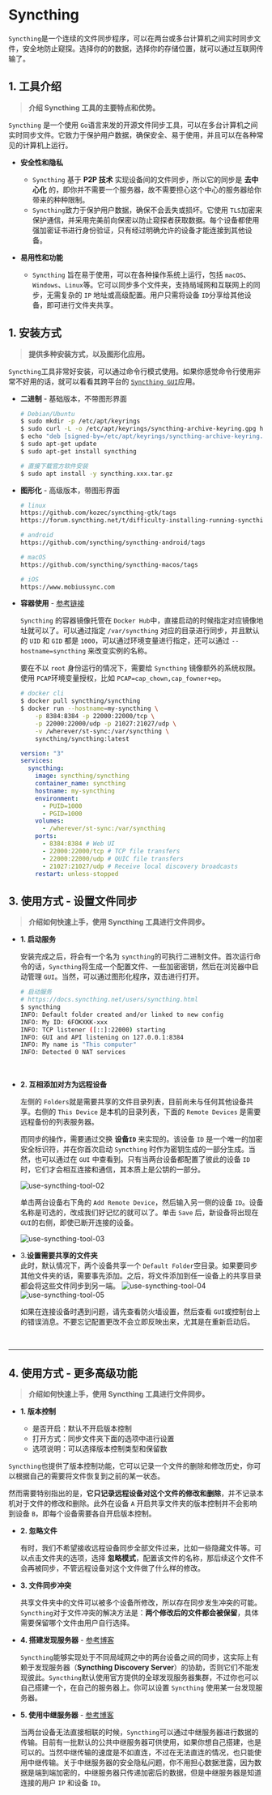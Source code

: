 # Syncthing

​`Syncthing`​ 是一个连续的文件同步程序，可以在两台或多台计算机之间实时同步文件，安全地防止窥探。选择你的的数据，选择你的存储位置，就可以通过互联网传输了。

## 1. 工具介绍

> **介绍 Syncthing 工具的主要特点和优势。**

​`Syncthing`​ 是一个使用 `Go`​ 语言来发的开源文件同步工具，可以在多台计算机之间实时同步文件。它致力于保护用户数据，确保安全、易于使用，并且可以在各种常见的计算机上运行。

- **安全性和隐私**

  - ​`Syncthing`​ 基于 **P2P 技术** 实现设备间的文件同步，所以它的同步是 **去中心化** 的，即你并不需要一个服务器，故不需要担心这个中心的服务器给你带来的种种限制。
  - ​`Syncthing`​ 致力于保护用户数据，确保不会丢失或损坏。它使用 `TLS`​ 加密来保护通信，并采用完美前向保密以防止窥探者获取数据。每个设备都使用强加密证书进行身份验证，只有经过明确允许的设备才能连接到其他设备。
- **易用性和功能**

  - ​`Syncthing`​ 旨在易于使用，可以在各种操作系统上运行，包括 `macOS`​、`Windows`​、`Linux`​ 等。它可以同步多个文件夹，支持局域网和互联网上的同步，无需复杂的 `IP`​ 地址或高级配置。用户只需将设备 `ID`​ 分享给其他设备，即可进行文件夹共享。

## 1. 安装方式

> **提供多种安装方式，以及图形化应用。**

​`Syncthing`​ 工具非常好安装，可以通过命令行模式使用。如果你感觉命令行使用非常不好用的话，就可以看看其跨平台的 [`Syncthing GUI`](https://github.com/kozec/syncthing-gtk)​ 应用。

- **二进制** - 基础版本，不带图形界面

  ```bash
  # Debian/Ubuntu
  $ sudo mkdir -p /etc/apt/keyrings
  $ sudo curl -L -o /etc/apt/keyrings/syncthing-archive-keyring.gpg https://syncthing.net/release-key.gpg
  $ echo "deb [signed-by=/etc/apt/keyrings/syncthing-archive-keyring.gpg] https://apt.syncthing.net/ syncthing stable" | sudo tee /etc/apt/sources.list.d/syncthing.list
  $ sudo apt-get update
  $ sudo apt-get install syncthing

  # 直接下载官方软件安装
  $ sudo apt install -y syncthing.xxx.tar.gz
  ```

- **图形化** - 高级版本，带图形界面

  ```bash
  # linux
  https://github.com/kozec/syncthing-gtk/tags
  https://forum.syncthing.net/t/difficulty-installing-running-syncthing-v-11-5-on-ubuntu-14-04/2761/5

  # android
  https://github.com/syncthing/syncthing-android/tags

  # macOS
  https://github.com/syncthing/syncthing-macos/tags

  # iOS
  https://www.mobiussync.com
  ```

- **容器使用** - [参考链接](https://github.com/syncthing/syncthing/blob/main/README-Docker.md)

  ​`Syncthing`​ 的容器镜像托管在 `Docker Hub`​ 中，直接启动的时候指定对应镜像地址就可以了。可以通过指定 `/var/syncthing`​ 对应的目录进行同步，并且默认的 `UID`​ 和 `GID`​ 都是 `1000`​，可以通过环境变量进行指定，还可以通过 `--hostname=syncthing`​ 来改变实例的名称。

  要在不以 `root`​ 身份运行的情况下，需要给 `Syncthing`​ 镜像额外的系统权限。使用 `PCAP`​ 环境变量授权，比如 `PCAP=cap_chown,cap_fowner+ep`​。

  ```bash
  # docker cli
  $ docker pull syncthing/syncthing
  $ docker run --hostname=my-syncthing \
      -p 8384:8384 -p 22000:22000/tcp \
      -p 22000:22000/udp -p 21027:21027/udp \
      -v /wherever/st-sync:/var/syncthing \
      syncthing/syncthing:latest
  ```

  ```yaml
  version: "3"
  services:
    syncthing:
      image: syncthing/syncthing
      container_name: syncthing
      hostname: my-syncthing
      environment:
        - PUID=1000
        - PGID=1000
      volumes:
        - /wherever/st-sync:/var/syncthing
      ports:
        - 8384:8384 # Web UI
        - 22000:22000/tcp # TCP file transfers
        - 22000:22000/udp # QUIC file transfers
        - 21027:21027/udp # Receive local discovery broadcasts
      restart: unless-stopped
  ```

## 3. 使用方式 - 设置文件同步

> **介绍如何快速上手，使用 Syncthing 工具进行文件同步。**

- **1. 启动服务**

  安装完成之后，将会有一个名为 `syncthing`​ 的可执行二进制文件。首次运行命令的话，`Syncthing`​ 将生成一个配置文件、一些加密密钥，然后在浏览器中启动管理 `GUI`​。当然，可以通过图形化程序，双击进行打开。

  ```bash
  # 启动服务
  # https://docs.syncthing.net/users/syncthing.html
  $ syncthing
  INFO: Default folder created and/or linked to new config
  INFO: My ID: 6FOKXKK-xxx
  INFO: TCP listener ([::]:22000) starting
  INFO: GUI and API listening on 127.0.0.1:8384
  INFO: My name is "This computer"
  INFO: Detected 0 NAT services
  ```

‍

- **2. 互相添加对方为远程设备**

  左侧的 `Folders`​ 就是需要共享的文件目录列表，目前尚未与任何其他设备共享。右侧的 `This Device`​ 是本机的目录列表，下面的 `Remote Devices`​ 是需要远程备份的列表服务器。

  而同步的操作，需要通过交换 **设备 **​**​`ID`​**​ 来实现的。该设备 `ID`​ 是一个唯一的加密安全标识符，并在你首次启动 `Syncthing`​ 时作为密钥生成的一部分生成。当然，也可以通过在 `GUI`​ 中查看到。只有当两台设备都配置了彼此的设备 `ID`​ 时，它们才会相互连接和通信，其本质上是公钥的一部分。

  ![use-syncthing-tool-02](assets/use-syncthing-tool-02-20231228145845-kjmnpky.png "Syncthing文件同步工具")

  单击两台设备右下角的 `Add Remote Device`​，然后输入另一侧的设备 `ID`​。设备名称是可选的，改成我们好记忆的就可以了。单击 `Save`​ 后，新设备将出现在 `GUI`​ 的右侧，即使已断开连接的设备。

  ![use-syncthing-tool-03](assets/use-syncthing-tool-03-20231228151050-n8z3gbc.png)

- 3.**设置需要共享的文件夹**  
  此时，默认情况下，两个设备共享一个 `Default Folder`​ 空目录。如果要同步其他文件夹的话，需要事先添加。之后，将文件添加到任一设备上的共享目录都会将这些文件同步到另一端。
  ![use-syncthing-tool-04](assets/use-syncthing-tool-04-20231228151204-yr08na6.png)
  ![use-syncthing-tool-05](assets/use-syncthing-tool-05-20231228151219-zrycq0g.png)

  如果在连接设备时遇到问题，请先查看防火墙设置，然后查看 `GUI`​ 或控制台上的错误消息。不要忘记配置更改不会立即反映出来，尤其是在重新启动后。

‍

---

## 4. 使用方式 - 更多高级功能

> **介绍如何快速上手，使用 Syncthing 工具进行文件同步。**

- **1. 版本控制**

  - 是否开启：默认不开启版本控制
  - 打开方式：同步文件夹下面的选项中进行设置
  - 选项说明：可以选择版本控制类型和保留数

​`Syncthing`​ 也提供了版本控制功能，它可以记录一个文件的删除和修改历史，你可以根据自己的需要将文件恢复到之前的某一状态。

然而需要特别指出的是，**它只记录远程设备对这个文件的修改和删除**，并不记录本机对于文件的修改和删除。此外在设备 `A`​ 开启共享文件夹的版本控制并不会影响到设备 `B`​，即每个设备需要各自开启版本控制。

- **2. 忽略文件**

  有时，我们不希望接收远程设备同步全部文件过来，比如一些隐藏文件等。可以点击文件夹的选项，选择 **忽略模式**，配置该文件的名称，那后续这个文件不会再被同步，不管远程设备对这个文件做了什么样的修改。

- **3. 文件同步冲突**

  共享文件夹中的文件可以被多个设备所修改，所以存在同步发生冲突的可能。`Syncthing`​ 对于文件冲突的解决方法是：**两个修改后的文件都会被保留**，具体需要保留哪个文件由用户自行选择。

- **4. 搭建发现服务器** - [参考博客](https://zhuanlan.zhihu.com/p/89776195)

  ​`Syncthing`​ 能够实现处于不同局域网之中的两台设备之间的同步，这实际上有赖于发现服务器（**Syncthing Discovery Server**）的协助，否则它们不能发现彼此。`Syncthing`​ 默认使用官方提供的全球发现服务器集群，不过你也可以自己搭建一个，在自己的服务器上。你可以设置 `Syncthing`​ 使用某一台发现服务器。

- **5. 使用中继服务器** - [参考博客](https://zhuanlan.zhihu.com/p/89776195)

  当两台设备无法直接相联的时候，`Syncthing`​  可以通过中继服务器进行数据的传输。目前有一批默认的公共中继服务器可供使用，如果你想自己搭建，也是可以的。当然中继传输的速度是不如直连，不过在无法直连的情况，也只能使用中继传输。关于中继服务器的安全隐私问题，你不用担心数据泄露，因为数据是端到端加密的，中继服务器只传递加密后的数据，但是中继服务器是知道连接的用户  `IP`​ 和设备 `ID`​。
